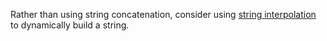 Rather than using string concatenation, consider using [string interpolation](https://csharp.net-tutorials.com/operators/the-string-interpolation-operator/) to dynamically build a string.
